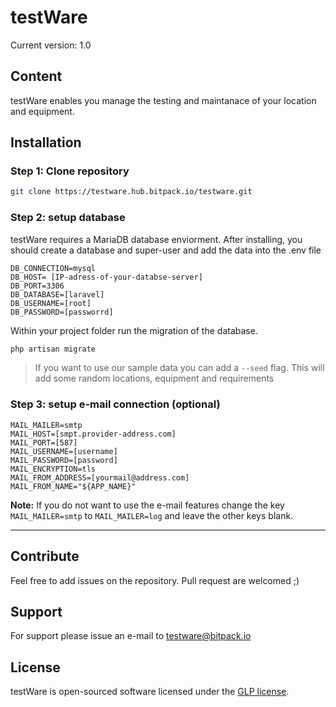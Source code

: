 # testWare

Current version: 1.0

## Content
testWare enables you manage the testing and maintanace of your location and equipment.

## Installation

### Step 1: Clone repository
```bash
git clone https://testware.hub.bitpack.io/testware.git
```
### Step 2: setup database
testWare requires a MariaDB database enviorment. After installing, you should create a database and super-user and add the data into the .env file
```
DB_CONNECTION=mysql
DB_HOST= [IP-adress-of-your-databse-server]
DB_PORT=3306
DB_DATABASE=[laravel]
DB_USERNAME=[root]
DB_PASSWORD=[passworrd]
```

Within your project folder run the migration of the database. 
```php
php artisan migrate
```

> If you want to use our sample data you can add a `--seed` flag. This will add some random locations, equipment and requirements

### Step 3: setup e-mail connection (optional)
```
MAIL_MAILER=smtp
MAIL_HOST=[smpt.provider-address.com]
MAIL_PORT=[587]
MAIL_USERNAME=[username]
MAIL_PASSWORD=[password]
MAIL_ENCRYPTION=tls
MAIL_FROM_ADDRESS=[yourmail@address.com]
MAIL_FROM_NAME="${APP_NAME}"
```

**Note:**
If you do not want to use the e-mail features change the key `MAIL_MAILER=smtp` to `MAIL_MAILER=log` and leave the other keys blank.


***


## Contribute
Feel free to add issues on the repository. Pull request are welcomed ;)

## Support
For support please issue an e-mail to [testware@bitpack.io](testware@bitpack.io)

## License
testWare is open-sourced software licensed under the [GLP license](https://opensource.org/licenses/gpl-license).
